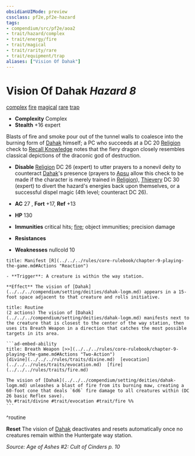 ```yaml
---
obsidianUIMode: preview
cssclass: pf2e,pf2e-hazard
tags:
- compendium/src/pf2e/aoa2
- trait/hazard/complex
- trait/energy/fire
- trait/magical
- trait/rarity/rare
- trait/equipment/trap
aliases: ["Vision Of Dahak"]
---
```

# Vision Of Dahak *Hazard 8*  
[complex](complex.md)  [fire](fire.md)  [magical](magical.md)  [rare](rare.md)  [trap](trap.md)  

- **Complexity** Complex
- **Stealth** +16 expert  

Blasts of fire and smoke pour out of the tunnel walls to coalesce into the burning form of [Dahak](../../setting/deities/dahak-logm.md) himself; a PC who succeeds at a DC 20 [Religion](../../skills.md#Religion) check to [Recall Knowledge](recall-knowledge.md) notes that the fiery dragon closely resembles classical depictions of the draconic god of destruction.

- **Disable** [Religion](../../skills.md#Religion) DC 26 (expert) to utter prayers to a nonevil deity to counteract [Dahak](../../setting/deities/dahak-logm.md)'s presence (prayers to [Apsu](../../setting/deities/apsu-logm.md) allow this check to be made if the character is merely trained in [Religion](../../skills.md#Religion)), [Thievery](../../skills.md#Thievery) DC 30 (expert) to divert the hazard's energies back upon themselves, or a successful dispel magic (4th level; counteract DC 26).  

- **AC** 27 , **Fort** +17, **Ref** +13
- **HP** 130
- **Immunities** critical hits; [fire](fire.md); object immunities; precision damage
- **Resistances** 
- **Weaknesses** nullcold 10
     
```ad-embed-ability
title: Manifest [R](../../../rules/core-rulebook/chapter-9-playing-the-game.md#Actions "Reaction")

- **Trigger**: A creature is within the way station.

**Effect** The vision of [Dahak](../../../compendium/setting/deities/dahak-logm.md) appears in a 15-foot space adjacent to that creature and rolls initiative.
```

````ad-pf2-summary
title: Routine
(2 actions) The vision of [Dahak](../../../compendium/setting/deities/dahak-logm.md) manifests next to the creature that is closest to the center of the way station, then uses its Breath Weapon in a direction that catches the most possible targets in its area.

```ad-embed-ability
title: Breath Weapon [>>](../../../rules/core-rulebook/chapter-9-playing-the-game.md#Actions "Two-Action")
[divine](../../../rules/traits/divine.md)  [evocation](../../../rules/traits/evocation.md)  [fire](../../../rules/traits/fire.md)  

The vision of [Dahak](../../../compendium/setting/deities/dahak-logm.md) unleashes a blast of fire from its burning maw, creating a 60-foot cone that deals `6d6` fire damage to all creatures within (DC 26 basic Reflex save).  
%% #trait/divine #trait/evocation #trait/fire %%
```
````
^routine

**Reset** The vision of [Dahak](../../setting/deities/dahak-logm.md) deactivates and resets automatically once no creatures remain within the Huntergate way station.  

*Source: Age of Ashes #2: Cult of Cinders p. 10*
